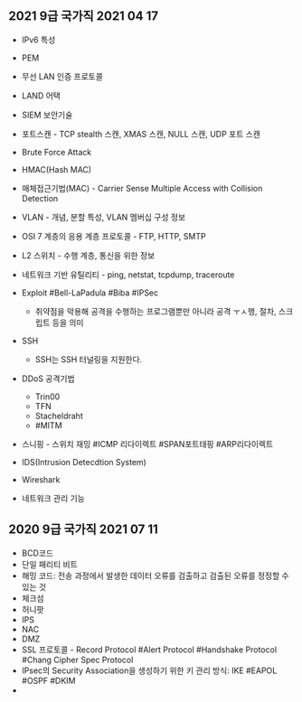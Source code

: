 ## 2021 9급 국가직 2021 04 17

- IPv6 특성

- PEM

- 무선 LAN 인증 프로토콜

- LAND 어택

- SIEM 보안기술

- 포트스캔 - TCP stealth 스캔, XMAS 스캔, NULL 스캔, UDP 포트 스캔

- Brute Force Attack

- HMAC(Hash MAC)

- 매체접근기법(MAC) - Carrier Sense Multiple Access with Collision Detection

- VLAN - 개념, 분할 특성, VLAN 멤버십 구성 정보

- OSI 7 계층의 응용 계층 프로토콜 - FTP, HTTP, SMTP

- L2 스위치 - 수행 계층, 통신을 위한 정보

- 네트워크 기반 유틸리티 - ping, netstat, tcpdump, traceroute

- Exploit #Bell-LaPadula #Biba #IPSec

  - 취약점을 악용해 공격을 수행하는 프로그램뿐만 아니라 공격 ㅜㅅ행, 절차, 스크립트 등을 의미

- SSH

  - SSH는 SSH 터널링을 지원한다.

- DDoS 공격기법

  - Trin00
  - TFN
  - Stacheldraht
  - #MITM

- 스니핑 - 스위치 재밍 #ICMP 리다이렉트 #SPAN포트태핑 #ARP리다이렉트

- IDS(Intrusion Detecdtion System)

- Wireshark

- 네트워크 관리 기능

  



## 2020 9급 국가직 2021 07 11

- BCD코드
- 단일 패리티 비트
- 해밍 코드: 전송 과정에서 발생한 데이터 오류를 검출하고 검출된 오류를 정정할 수 있는 것
- 체크섬
- 허니팟
- IPS
- NAC
- DMZ
- SSL 프로토콜 - Record Protocol #Alert Protocol #Handshake Protocol #Chang Cipher Spec Protocol
- IPsec의 Security Association을 생성하기 위한 키 관리 방식: IKE #EAPOL #OSPF #DKIM
- 

